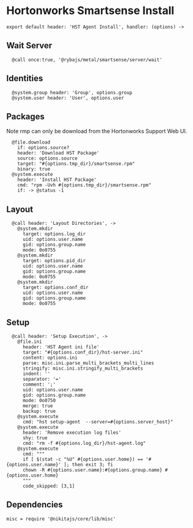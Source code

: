
# Hortonworks Smartsense Install

    export default header: 'HST Agent Install', handler: (options) ->

## Wait Server

      @call once:true, '@rybajs/metal/smartsense/server/wait'

## Identities

      @system.group header: 'Group', options.group
      @system.user header: 'User', options.user

## Packages
Note rmp can only be download from the Hortonworks Support Web UI.

      @file.download
        if: options.source?
        header: 'Download HST Package'
        source: options.source
        target: "#{options.tmp_dir}/smartsense.rpm"
        binary: true
      @system.execute
        header: 'Install HST Package'
        cmd: "rpm -Uvh #{options.tmp_dir}/smartsense.rpm"
        if: -> @status -1

## Layout

      @call header: 'Layout Directories', ->
        @system.mkdir
          target: options.log_dir
          uid: options.user.name
          gid: options.group.name
          mode: 0o0755
        @system.mkdir
          target: options.pid_dir
          uid: options.user.name
          gid: options.group.name
          mode: 0o0755
        @system.mkdir
          target: options.conf_dir
          uid: options.user.name
          gid: options.group.name
          mode: 0o0755

## Setup

      @call header: 'Setup Execution', ->
        @file.ini
          header: 'HST Agent ini file'
          target: "#{options.conf_dir}/hst-server.ini"
          content: options.ini
          parse: misc.ini.parse_multi_brackets_multi_lines
          stringify: misc.ini.stringify_multi_brackets
          indent: ''
          separator: '='
          comment: ';'
          uid: options.user.name
          gid: options.group.name
          mode: 0o0750
          merge: true
          backup: true
        @system.execute
          cmd: "hst setup-agent  --server=#{options.server_host}"
        @system.execute
          header: 'Remove execution log files'
          shy: true
          cmd: "rm -f #{options.log_dir}/hst-agent.log"
        @system.execute
          cmd: """
          if [ $(stat -c "%U" #{options.user.home}) == '#{options.user.name}' ]; then exit 3; fi
          chown -R #{options.user.name}:#{options.group.name} #{options.user.home}
          """
          code_skipped: [3,1]

## Dependencies

    misc = require '@nikitajs/core/lib/misc'
